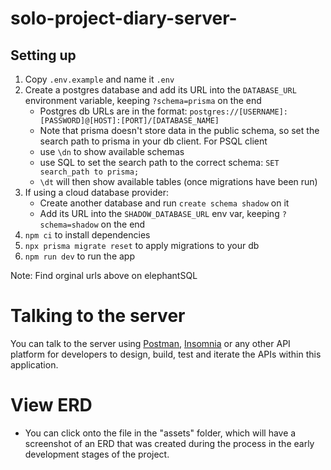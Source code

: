 # solo-project-diary-server-

## Setting up

1. Copy `.env.example` and name it `.env`
2. Create a postgres database and add its URL into the `DATABASE_URL` environment variable, keeping `?schema=prisma` on the end
    - Postgres db URLs are in the format: `postgres://[USERNAME]:[PASSWORD]@[HOST]:[PORT]/[DATABASE_NAME]`
    - Note that prisma doesn't store data in the public schema, so set the  search path to prisma in your db client. For PSQL client
    - use `\dn` to show available schemas
    - use SQL to set the search path to the correct schema: `SET search_path to prisma;`
    - `\dt` will then show available tables (once migrations have been run)
3. If using a cloud database provider:
    - Create another database and run `create schema shadow` on it
    - Add its URL into the `SHADOW_DATABASE_URL` env var, keeping `?schema=shadow` on the end
4. `npm ci` to install dependencies
5. `npx prisma migrate reset` to apply migrations to your db
6. `npm run dev` to run the app


Note: Find orginal urls above on elephantSQL

# Talking to the server
You can talk to the server using [Postman](https://www.postman.com/), [Insomnia](https://insomnia.rest/) or any other API platform for developers to design, build, test and iterate the APIs within this application.


# View ERD
- You can click onto the file in the "assets" folder, which will have a screenshot of an ERD that was created during the process in the early development stages of the project.
